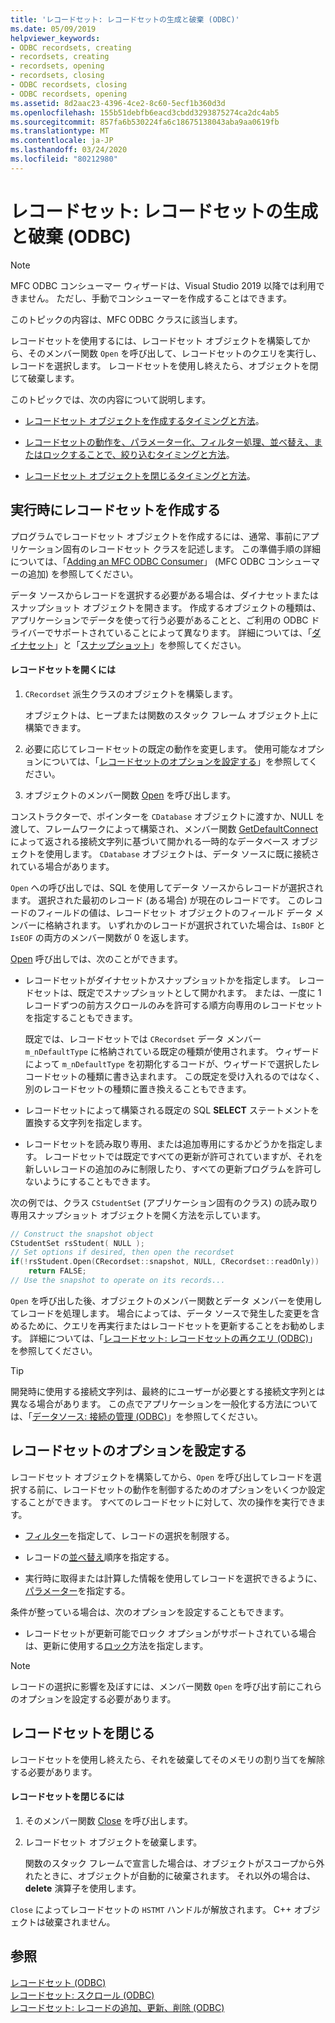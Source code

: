 ```yaml
---
title: 'レコードセット: レコードセットの生成と破棄 (ODBC)'
ms.date: 05/09/2019
helpviewer_keywords:
- ODBC recordsets, creating
- recordsets, creating
- recordsets, opening
- recordsets, closing
- ODBC recordsets, closing
- ODBC recordsets, opening
ms.assetid: 8d2aac23-4396-4ce2-8c60-5ecf1b360d3d
ms.openlocfilehash: 155b51debfb6eacd3cbdd3293875274ca2dc4ab5
ms.sourcegitcommit: 857fa6b530224fa6c18675138043aba9aa0619fb
ms.translationtype: MT
ms.contentlocale: ja-JP
ms.lasthandoff: 03/24/2020
ms.locfileid: "80212980"
---
```

# <a name="recordset-creating-and-closing-recordsets-odbc"></a>レコードセット: レコードセットの生成と破棄 (ODBC)

> [!NOTE]
> MFC ODBC コンシューマー ウィザードは、Visual Studio 2019 以降では利用できません。 ただし、手動でコンシューマーを作成することはできます。

このトピックの内容は、MFC ODBC クラスに該当します。

レコードセットを使用するには、レコードセット オブジェクトを構築してから、そのメンバー関数 `Open` を呼び出して、レコードセットのクエリを実行し、レコードを選択します。 レコードセットを使用し終えたら、オブジェクトを閉じて破棄します。

このトピックでは、次の内容について説明します。

- [レコードセット オブジェクトを作成するタイミングと方法](#_core_creating_recordsets_at_run_time)。

- [レコードセットの動作を、パラメーター化、フィルター処理、並べ替え、またはロックすることで、絞り込むタイミングと方法](#_core_setting_recordset_options)。

- [レコードセット オブジェクトを閉じるタイミングと方法](#_core_closing_a_recordset)。

##  <a name="creating-recordsets-at-run-time"></a><a name="_core_creating_recordsets_at_run_time"></a> 実行時にレコードセットを作成する

プログラムでレコードセット オブジェクトを作成するには、通常、事前にアプリケーション固有のレコードセット クラスを記述します。 この準備手順の詳細については、「[Adding an MFC ODBC Consumer](../../mfc/reference/adding-an-mfc-odbc-consumer.md)」 (MFC ODBC コンシューマーの追加) を参照してください。

データ ソースからレコードを選択する必要がある場合は、ダイナセットまたはスナップショット オブジェクトを開きます。 作成するオブジェクトの種類は、アプリケーションでデータを使って行う必要があることと、ご利用の ODBC ドライバーでサポートされていることによって異なります。 詳細については、「[ダイナセット](../../data/odbc/dynaset.md)」と「[スナップショット](../../data/odbc/snapshot.md)」を参照してください。

#### <a name="to-open-a-recordset"></a>レコードセットを開くには

1. `CRecordset` 派生クラスのオブジェクトを構築します。

   オブジェクトは、ヒープまたは関数のスタック フレーム オブジェクト上に構築できます。

1. 必要に応じてレコードセットの既定の動作を変更します。 使用可能なオプションについては、「[レコードセットのオプションを設定する](#_core_setting_recordset_options)」を参照してください。

1. オブジェクトのメンバー関数 [Open](../../mfc/reference/crecordset-class.md#open) を呼び出します。

コンストラクターで、ポインターを `CDatabase` オブジェクトに渡すか、NULL を渡して、フレームワークによって構築され、メンバー関数 [GetDefaultConnect](../../mfc/reference/crecordset-class.md#getdefaultconnect) によって返される接続文字列に基づいて開かれる一時的なデータベース オブジェクトを使用します。 `CDatabase` オブジェクトは、データ ソースに既に接続されている場合があります。

`Open` への呼び出しでは、SQL を使用してデータ ソースからレコードが選択されます。 選択された最初のレコード (ある場合) が現在のレコードです。 このレコードのフィールドの値は、レコードセット オブジェクトのフィールド データ メンバーに格納されます。 いずれかのレコードが選択されていた場合は、`IsBOF` と `IsEOF` の両方のメンバー関数が 0 を返します。

[Open](../../mfc/reference/crecordset-class.md#open) 呼び出しでは、次のことができます。

- レコードセットがダイナセットかスナップショットかを指定します。 レコードセットは、既定でスナップショットとして開かれます。 または、一度に 1 レコードずつの前方スクロールのみを許可する順方向専用のレコードセットを指定することもできます。

   既定では、レコードセットでは `CRecordset` データ メンバー `m_nDefaultType` に格納されている既定の種類が使用されます。 ウィザードによって `m_nDefaultType` を初期化するコードが、ウィザードで選択したレコードセットの種類に書き込まれます。 この既定を受け入れるのではなく、別のレコードセットの種類に置き換えることもできます。

- レコードセットによって構築される既定の SQL **SELECT** ステートメントを置換する文字列を指定します。

- レコードセットを読み取り専用、または追加専用にするかどうかを指定します。 レコードセットでは既定ですべての更新が許可されていますが、それを新しいレコードの追加のみに制限したり、すべての更新プログラムを許可しないようにすることもできます。

次の例では、クラス `CStudentSet` (アプリケーション固有のクラス) の読み取り専用スナップショット オブジェクトを開く方法を示しています。

```cpp
// Construct the snapshot object
CStudentSet rsStudent( NULL );
// Set options if desired, then open the recordset
if(!rsStudent.Open(CRecordset::snapshot, NULL, CRecordset::readOnly))
    return FALSE;
// Use the snapshot to operate on its records...
```

`Open` を呼び出した後、オブジェクトのメンバー関数とデータ メンバーを使用してレコードを処理します。 場合によっては、データ ソースで発生した変更を含めるために、クエリを再実行またはレコードセットを更新することをお勧めします。 詳細については、「[レコードセット: レコードセットの再クエリ (ODBC)](../../data/odbc/recordset-requerying-a-recordset-odbc.md)」を参照してください。

> [!TIP]
>  開発時に使用する接続文字列は、最終的にユーザーが必要とする接続文字列とは異なる場合があります。 この点でアプリケーションを一般化する方法については、「[データソース: 接続の管理 (ODBC)](../../data/odbc/data-source-managing-connections-odbc.md)」を参照してください。

##  <a name="setting-recordset-options"></a><a name="_core_setting_recordset_options"></a> レコードセットのオプションを設定する

レコードセット オブジェクトを構築してから、`Open` を呼び出してレコードを選択する前に、レコードセットの動作を制御するためのオプションをいくつか設定することができます。 すべてのレコードセットに対して、次の操作を実行できます。

- [フィルター](../../data/odbc/recordset-filtering-records-odbc.md)を指定して、レコードの選択を制限する。

- レコードの[並べ替え](../../data/odbc/recordset-sorting-records-odbc.md)順序を指定する。

- 実行時に取得または計算した情報を使用してレコードを選択できるように、[パラメーター](../../data/odbc/recordset-parameterizing-a-recordset-odbc.md)を指定する。

条件が整っている場合は、次のオプションを設定することもできます。

- レコードセットが更新可能でロック オプションがサポートされている場合は、更新に使用する[ロック](../../data/odbc/recordset-locking-records-odbc.md)方法を指定します。

> [!NOTE]
>  レコードの選択に影響を及ぼすには、メンバー関数 `Open` を呼び出す前にこれらのオプションを設定する必要があります。

##  <a name="closing-a-recordset"></a><a name="_core_closing_a_recordset"></a> レコードセットを閉じる

レコードセットを使用し終えたら、それを破棄してそのメモリの割り当てを解除する必要があります。

#### <a name="to-close-a-recordset"></a>レコードセットを閉じるには

1. そのメンバー関数 [Close](../../mfc/reference/crecordset-class.md#close) を呼び出します。

1. レコードセット オブジェクトを破棄します。

   関数のスタック フレームで宣言した場合は、オブジェクトがスコープから外れたときに、オブジェクトが自動的に破棄されます。 それ以外の場合は、**delete** 演算子を使用します。

`Close` によってレコードセットの `HSTMT` ハンドルが解放されます。 C++ オブジェクトは破棄されません。

## <a name="see-also"></a>参照

[レコードセット (ODBC)](../../data/odbc/recordset-odbc.md)<br/>
[レコードセット: スクロール (ODBC)](../../data/odbc/recordset-scrolling-odbc.md)<br/>
[レコードセット: レコードの追加、更新、削除 (ODBC)](../../data/odbc/recordset-adding-updating-and-deleting-records-odbc.md)
